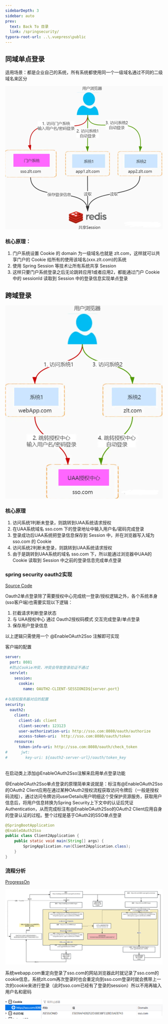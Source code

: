 ```yaml
---
sidebarDepth: 3
sidebar: auto
prev:
  text: Back To 目录
  link: /springsecurity/
typora-root-url: ..\.vuepress\public
---
```




## 同域单点登录

适用场景：都是企业自己的系统，所有系统都使用同一个一级域名通过不同的二级域名来区分    

![img](/images/springsecurity/56798)

### 核心原理：

1. 门户系统设置 Cookie 的 domain 为一级域名也就是 zlt.com，这样就可以共享门户的 Cookie 给所有的使用该域名(xxx.zlt.com)的系统
2. 使用 Spring Session 等技术让所有系统共享 Session
3. 这样只要门户系统登录之后无论跳转应用1或者应用2，都能通过门户 Cookie 中的 sessionId 读取到 Session 中的登录信息实现单点登录



## 跨域登录



![img](/images/springsecurity/56814)

### 核心原理

1. 访问系统1判断未登录，则跳转到UAA系统请求授权
2. 在UAA系统域名 sso.com 下的登录地址中输入用户名/密码完成登录
3. 登录成功后UAA系统把登录信息保存到 Session 中，并在浏览器写入域为 sso.com 的 Cookie
4. 访问系统2判断未登录，则跳转到UAA系统请求授权
5. 由于是跳转到UAA系统的域名 sso.com 下，所以能通过浏览器中UAA的 Cookie 读取到 Session 中之前的登录信息完成单点登录



### spring security oauth2实现

[Source Code](https://github.com/Q10Viking/springcloudalibaba/tree/main/sso)

Oauth2单点登录除了需要授权中心完成统一登录/授权逻辑之外，各个系统本身(sso客户端)也需要实现以下逻辑：

1. 拦截请求判断登录状态
2. 与 UAA授权中心 通过 Oauth2授权码模式 交互完成登录/单点登录
3. 保存用户登录信息

以上逻辑只需使用一个 @EnableOAuth2Sso 注解即可实现

客户端的配置

```yml
server:
  port: 8081
  #防止Cookie冲突，冲突会导致登录验证不通过
  servlet:
    session:
      cookie:
        name: OAUTH2-CLIENT-SESSIONID${server.port}

#与授权服务器对应的配置
security:
  oauth2:
    client:
      client-id: client
      client-secret: 123123
      user-authorization-uri: http://sso.com:8080/oauth/authorize
      access-token-uri:  http://sso.com:8080/oauth/token
    resource:
      token-info-uri: http://sso.com:8080/oauth/check_token
#      jwt:
#        key-uri: ${oauth2-server-url}/oauth/token_key



```

在启动类上添加@EnableOAuth2Sso注解来启用单点登录功能  

@EnableOAuth2Sso单点登录的原理简单来说就是：标注有@EnableOAuth2Sso的OAuth2 Client应用在通过某种OAuth2授权流程获取访问令牌后（一般是授权码流程），通过访问令牌访问userDetails用户明细这个受保护资源服务，获取用户信息后，将用户信息转换为Spring Security上下文中的认证后凭证Authentication，从而完成标注有@EnableOAuth2Sso的OAuth2 Client应用自身的登录认证的过程。整个过程是基于OAuth2的SSO单点登录

```java
@SpringBootApplication
@EnableOAuth2Sso
public class Client2Application {
    public static void main(String[] args) {
        SpringApplication.run(Client2Application.class);
    }
}
```



### 流程分析

[ProgressOn](https://www.processon.com/view/link/64104128eb191b58c3f31178)



![SSO](/images/springsecurity/SSO.png)

系统webapp.com重定向登录了sso.com的网站浏览器此时就记录了sso.com的cookie信息，系统zlt.com再次登录时也会重定向到sso.com登录时就会携带上一次的cookie来进行登录（此时sso.com已经有了登录的session）所以不用再输入用户名和密码

![image-20230314174011459](/images/springsecurity/image-20230314174011459.png)





